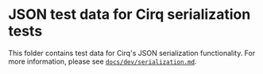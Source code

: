 # JSON test data for Cirq serialization tests

This folder contains test data for Cirq's JSON serialization functionality. For
more information, please see
[`docs/dev/serialization.md`](/docs/dev/serialization.md).
